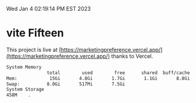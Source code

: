 Wed Jan  4 02:19:14 PM EST 2023

# vite Fifteen


This project is live at [https://marketingpreference.vercel.app/](https://marketingpreference.vercel.app/) thanks to Vercel.

```bash
System Memory
               total        used        free      shared  buff/cache   available
Mem:            15Gi       4.8Gi       1.7Gi       1.1Gi       8.8Gi       9.0Gi
Swap:          8.0Gi       517Mi       7.5Gi
System Storage
458M	.
```
```bash

